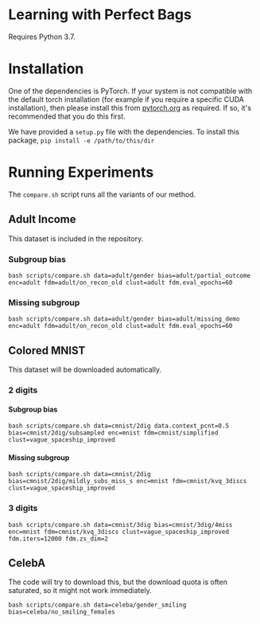 # Learning with Perfect Bags

Requires Python 3.7.

# Installation
One of the dependencies is PyTorch. If your system is not compatible with the default torch installation 
(for example if you require a specific CUDA installation), 
then please install this from [pytorch.org](https://pytorch.org/) as required. 
If so, it's recommended that you do this first.   

We have provided a `setup.py` file with the dependencies.
To install this package, `pip install -e /path/to/this/dir`

# Running Experiments

The `compare.sh` script runs all the variants of our method.

## Adult Income

This dataset is included in the repository.

### Subgroup bias
```
bash scripts/compare.sh data=adult/gender bias=adult/partial_outcome enc=adult fdm=adult/on_recon_old clust=adult fdm.eval_epochs=60
```

### Missing subgroup
```
bash scripts/compare.sh data=adult/gender bias=adult/missing_demo enc=adult fdm=adult/on_recon_old clust=adult fdm.eval_epochs=60
```

## Colored MNIST

This dataset will be downloaded automatically.

### 2 digits

#### Subgroup bias
```
bash scripts/compare.sh data=cmnist/2dig data.context_pcnt=0.5 bias=cmnist/2dig/subsampled enc=mnist fdm=cmnist/simplified clust=vague_spaceship_improved
```

#### Missing subgroup
```
bash scripts/compare.sh data=cmnist/2dig bias=cmnist/2dig/mildly_subs_miss_s enc=mnist fdm=cmnist/kvq_3discs clust=vague_spaceship_improved
```

### 3 digits
```
bash scripts/compare.sh data=cmnist/3dig bias=cmnist/3dig/4miss enc=mnist fdm=cmnist/kvq_3discs clust=vague_spaceship_improved fdm.iters=12000 fdm.zs_dim=2
```

## CelebA

The code will try to download this, but the download quota is often saturated,
so it might not work immediately.

```
bash scripts/compare.sh data=celeba/gender_smiling bias=celeba/no_smiling_females
```
